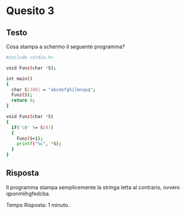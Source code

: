 # Quesito 3
## Testo
Cosa stampa a schermo il seguente programma?

``` bash
#include <stdio.h>

void Funz(char *S);

int main()
{
  char S[100] = "abcdefghilmnopq";
  Funz(S);
  return 0;
}

void Funz(char *S)
{
  if('\0' != S[0])
  {
    Funz(S+1);
    printf("%c", *S);
  }
}
```

## Risposta
Il programma stampa semplicemente la stringa letta al contrario, ovvero qponmlihgfedcba.

Tempo Risposta: 1 minuto.

